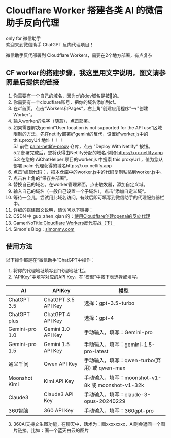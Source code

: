 # Cloudflare Worker 搭建各类 AI 的微信助手反向代理 
only for 微信助手<br>
欢迎来到微信助手 ChatGPT 反向代理项目！<br>

微信助手反代部署到 Cloudflare Workers，需要在2个地方部署，有点复杂
## CF worker的搭建步骤，我这里用文字说明，图文请参照最后提供的链接
1. 你需要有一个自己的域名，因为cf的dev域名是被🧱的。
2. 你需要有一个cloudflare账号，把你的域名添加到cf。
3. 在cf首页，点击“Workers和Pages”，右上角“创建应用程序”-->"创建Worker"。
4. 输入worker的名字（随意），点击部署。
5. 如果需要解决gemini“User location is not supported for the API use”区域限制的方法，先在netlify部署好gemini的反代，设置好worker.js中的 this.proxyUrl 地址！！！<br>
   5.1 前往 [palm-netlify-proxy](https://github.com/antergone/palm-netlify-proxy) 仓库，点击 "Deploy With Netlify" 按钮。<br>
   5.2 部署完成后，您将获得由Netlify分配的域名.例如:https://xxx.netlify.app<br>
   5.3 在您的 AiChatHelper 项目的worker.js 中搜索 this.proxyUrl ，值为您从部署 palm 代理获得的域名https://xxx.netlify.app<br>
6. 点击“编辑代码：，把本仓库中的worker.js中的代码复制粘贴到worker.js中。
7. 点击右上角的“保存并部署”。
8. 替换自己的域名。在worker管理界面，点击触发器，添加自定义域。
9. 输入自己的域名（一般自己设置一个子域名），点击”添加自定义域“。
10. 等待一会儿，尝试用此域名访问。有效后即可填写到微信助手的代理服务器栏中。
11. 详细的搭建图文说明，请访问以下链接：
12. CSDN 中 guo_zhen_qian 的：[使用Cloudflare创建openai的反向代理](https://blog.csdn.net/guo_zhen_qian/article/details/134957351)
13. GamerNoTitle:[Cloudflare Workers反代实战（下）](https://bili33.top/posts/Cloudflare-Workers-Section2/)
14. Simon's Blog：[simonmy.com](https://simonmy.com/posts/使用netlify反向代理google-palm-api.html)

## 使用方法
以下操作都是在“微信助手”ChatGPT中操作：
1. 将你的代理地址填写到“代理地址”栏。
2. “APIKey”中填写对应的API Key，在“模型”中按下表选择或填写。

| AI       | APIKey      | 模型            |
|-----------|-------------|-----------------|
| ChatGPT 3.5  | ChatGPT 3.5 API Key | 选择：gpt-3.5-turbo |
| ChatGPT plus  | ChatGPT 4 API Key | 选择：gpt-4 |
| Gemini-pro 1.0 | Gemini 1.0 API Key | 手动输入，填写：Gemini-pro |
| Gemini-pro 1.5 | Gemini 1.5 API Key | 手动输入，填写：gemini-1.5-pro-latest |
| 通义千问   | Qwen API Key | 手动输入，填写：qwen-turbo(弃用) 或 qwen-max |
| Moonshot Kimi | Kimi API Key  | 手动输入，填写：moonshot-v1-8k 或 moonshot-v1-32k |
| Claude3   | Claude3 API Key | 手动输入，填写：claude-3-opus-20240229 | 
| 360智脑   | 360 API Key | 手动输入，填写：360gpt-pro |
3. 360AI支持文生图功能，在聊天中，话术为：画xxxxxxxx，AI则会返回一个图片链接。比如：画一个蓝天白云的图片
